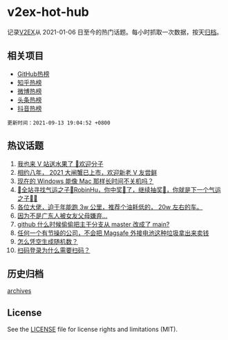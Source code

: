 # v2ex-hot-hub

 记录[V2EX](https://www.v2ex.com/)从 2021-01-06 日至今的热门话题。每小时抓取一次数据，按天[归档](archives)。
 
 ## 相关项目

- [GitHub热榜](https://github.com/lonnyzhang423/github-hot-hub)
- [知乎热榜](https://github.com/lonnyzhang423/zhihu-hot-hub)
- [微博热榜](https://github.com/lonnyzhang423/weibo-hot-hub)
- [头条热榜](https://github.com/lonnyzhang423/toutiao-hot-hub)
- [抖音热榜](https://github.com/lonnyzhang423/douyin-hot-hub)


 `更新时间：2021-09-13 19:04:52 +0800`

## 热议话题

1. [我也来 V 站送水果了 👏欢迎分子](https://www.v2ex.com/t/801496)
1. [相约八年， 2021 大闸蟹已上市，欢迎新老 V 友尝鲜](https://www.v2ex.com/t/801452)
1. [现在的 Windows 能像 Mac 那样长时间不关机吗？](https://www.v2ex.com/t/801417)
1. [🥝全站寻找气运之子👑RobinHu，你中奖🏅了，继续抽奖🏅，你就是下一个气运之子👑🥝](https://www.v2ex.com/t/801442)
1. [各位大佬，迫于年能跑 3w 公里，推荐个油耗低的， 20w 左右的车。](https://www.v2ex.com/t/801513)
1. [因为不是广东人被女友父母嫌弃...](https://www.v2ex.com/t/801558)
1. [github 什么时候偷偷把主干分支从 master 改成了 main?](https://www.v2ex.com/t/801415)
1. [任何一个有节操的公司，不会把 Magsafe 外接电池这种垃圾拿出来卖钱](https://www.v2ex.com/t/801510)
1. [怎么凭空生成随机数？](https://www.v2ex.com/t/801532)
1. [扫码登录为什么需要扫码？](https://www.v2ex.com/t/801479)

## 历史归档

[archives](archives)

## License

See the [LICENSE](LICENSE) file for license rights and limitations (MIT).
